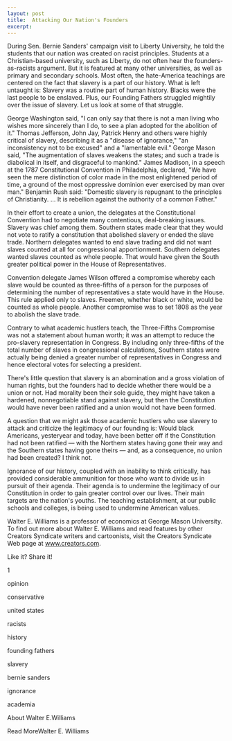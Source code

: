 ```yaml
---
layout: post
title:  Attacking Our Nation's Founders
excerpt:
---
```




During Sen. Bernie Sanders' campaign visit to Liberty University, he told the students that our nation was created on racist principles. Students at a Christian-based university, such as Liberty, do not often hear the founders-as-racists argument. But it is featured at many other universities, as well as primary and secondary schools. Most often, the hate-America teachings are centered on the fact that slavery is a part of our history. What is left untaught is: Slavery was a routine part of human history. Blacks were the last people to be enslaved. Plus, our Founding Fathers struggled mightily over the issue of slavery. Let us look at some of that struggle.

George Washington said, "I can only say that there is not a man living who wishes more sincerely than I do, to see a plan adopted for the abolition of it." Thomas Jefferson, John Jay, Patrick Henry and others were highly critical of slavery, describing it as a "disease of ignorance," "an inconsistency not to be excused" and a "lamentable evil." George Mason said, "The augmentation of slaves weakens the states; and such a trade is diabolical in itself, and disgraceful to mankind." James Madison, in a speech at the 1787 Constitutional Convention in Philadelphia, declared, "We have seen the mere distinction of color made in the most enlightened period of time, a ground of the most oppressive dominion ever exercised by man over man." Benjamin Rush said: "Domestic slavery is repugnant to the principles of Christianity. ... It is rebellion against the authority of a common Father."

In their effort to create a union, the delegates at the Constitutional Convention had to negotiate many contentious, deal-breaking issues. Slavery was chief among them. Southern states made clear that they would not vote to ratify a constitution that abolished slavery or ended the slave trade. Northern delegates wanted to end slave trading and did not want slaves counted at all for congressional apportionment. Southern delegates wanted slaves counted as whole people. That would have given the South greater political power in the House of Representatives.

Convention delegate James Wilson offered a compromise whereby each slave would be counted as three-fifths of a person for the purposes of determining the number of representatives a state would have in the House. This rule applied only to slaves. Freemen, whether black or white, would be counted as whole people. Another compromise was to set 1808 as the year to abolish the slave trade.

Contrary to what academic hustlers teach, the Three-Fifths Compromise was not a statement about human worth; it was an attempt to reduce the pro-slavery representation in Congress. By including only three-fifths of the total number of slaves in congressional calculations, Southern states were actually being denied a greater number of representatives in Congress and hence electoral votes for selecting a president.



There's little question that slavery is an abomination and a gross violation of human rights, but the founders had to decide whether there would be a union or not. Had morality been their sole guide, they might have taken a hardened, nonnegotiable stand against slavery, but then the Constitution would have never been ratified and a union would not have been formed.

A question that we might ask those academic hustlers who use slavery to attack and criticize the legitimacy of our founding is: Would black Americans, yesteryear and today, have been better off if the Constitution had not been ratified — with the Northern states having gone their way and the Southern states having gone theirs — and, as a consequence, no union had been created? I think not.

Ignorance of our history, coupled with an inability to think critically, has provided considerable ammunition for those who want to divide us in pursuit of their agenda. Their agenda is to undermine the legitimacy of our Constitution in order to gain greater control over our lives. Their main targets are the nation's youths. The teaching establishment, at our public schools and colleges, is being used to undermine American values.

Walter E. Williams is a professor of economics at George Mason University. To find out more about Walter E. Williams and read features by other Creators Syndicate writers and cartoonists, visit the Creators Syndicate Web page at www.creators.com.



Like it? Share it!



1





opinion

conservative

united states

racists

history

founding fathers

slavery

bernie sanders

ignorance

academia





About Walter E.Williams

Read MoreWalter E. Williams






